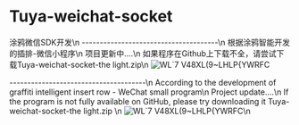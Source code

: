 # Tuya-weichat-socket
涂鸦微信SDK开发\n
--------------------------------------\n
根据涂鸦智能开发的插排-微信小程序\n
项目更新中....\n
如果程序在Github上下载不全，请尝试下载Tuya-weichat-socket-the light.zip\n
![WL`7 V48XL(9~LHLP{YWRFC](https://user-images.githubusercontent.com/49518571/114995827-cdea4280-9ed0-11eb-8e6c-8ec9d33121ab.png)


--------------------------------------\n
According to the development of graffiti intelligent insert row - WeChat small program\n
Project update....\n
If the program is not fully available on GitHub, please try downloading it Tuya-weichat-socket-the light.zip \n
![WL`7 V48XL(9~LHLP{YWRFC](https://user-images.githubusercontent.com/49518571/114995538-84015c80-9ed0-11eb-9a2c-c394afdf12ba.png)\n

